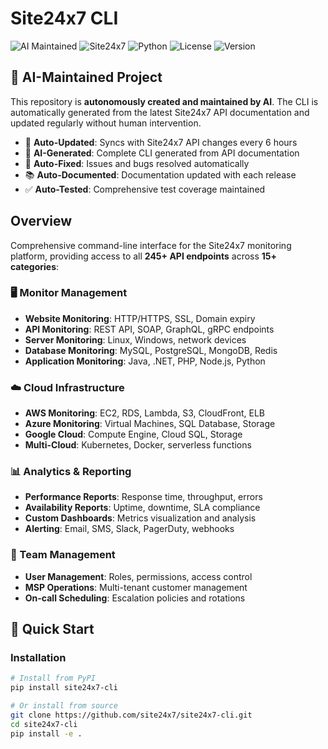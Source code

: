 # Site24x7 CLI

![AI Maintained](https://img.shields.io/badge/Maintained%20by-AI-blue.svg)
![Site24x7](https://img.shields.io/badge/Site24x7-CLI-green.svg)
![Python](https://img.shields.io/badge/Python-3.8+-blue.svg)
![License](https://img.shields.io/badge/License-MIT-yellow.svg)
![Version](https://img.shields.io/badge/Version-2.0-brightgreen.svg)

## 🤖 AI-Maintained Project

This repository is **autonomously created and maintained by AI**. The CLI is automatically generated from the latest Site24x7 API documentation and updated regularly without human intervention.

- 🔄 **Auto-Updated**: Syncs with Site24x7 API changes every 6 hours
- 🤖 **AI-Generated**: Complete CLI generated from API documentation
- 🐛 **Auto-Fixed**: Issues and bugs resolved automatically
- 📚 **Auto-Documented**: Documentation updated with each release
- ✅ **Auto-Tested**: Comprehensive test coverage maintained

## Overview

Comprehensive command-line interface for the Site24x7 monitoring platform, providing access to all **245+ API endpoints** across **15+ categories**:

### 🖥️ Monitor Management
- **Website Monitoring**: HTTP/HTTPS, SSL, Domain expiry
- **API Monitoring**: REST API, SOAP, GraphQL, gRPC endpoints  
- **Server Monitoring**: Linux, Windows, network devices
- **Database Monitoring**: MySQL, PostgreSQL, MongoDB, Redis
- **Application Monitoring**: Java, .NET, PHP, Node.js, Python

### ☁️ Cloud Infrastructure
- **AWS Monitoring**: EC2, RDS, Lambda, S3, CloudFront, ELB
- **Azure Monitoring**: Virtual Machines, SQL Database, Storage
- **Google Cloud**: Compute Engine, Cloud SQL, Storage
- **Multi-Cloud**: Kubernetes, Docker, serverless functions

### 📊 Analytics & Reporting  
- **Performance Reports**: Response time, throughput, errors
- **Availability Reports**: Uptime, downtime, SLA compliance
- **Custom Dashboards**: Metrics visualization and analysis
- **Alerting**: Email, SMS, Slack, PagerDuty, webhooks

### 👥 Team Management
- **User Management**: Roles, permissions, access control
- **MSP Operations**: Multi-tenant customer management
- **On-call Scheduling**: Escalation policies and rotations

## 🚀 Quick Start

### Installation

```bash
# Install from PyPI
pip install site24x7-cli

# Or install from source
git clone https://github.com/site24x7/site24x7-cli.git
cd site24x7-cli
pip install -e .
